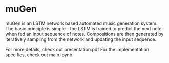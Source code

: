 # muGen
muGen is an LSTM network based automated music generation system.
The basic principle is simple - the LSTM is trained to predict the next note when fed an input sequence of notes.
Compositions are then generated by iteratively sampling from the network and updating the input sequence.

For more details, check out presentation.pdf
For the implementation specifics, check out main.ipynb
